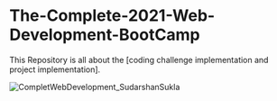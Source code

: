 # The-Complete-2021-Web-Development-BootCamp
This Repository is all about the [coding challenge implementation and project implementation].

![CompletWebDevelopment_SudarshanSukla](https://user-images.githubusercontent.com/60283435/132126054-31bfd30d-f374-42b1-84ca-e54b87b0b62b.jpg)
